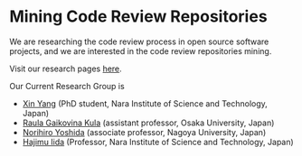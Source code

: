 Mining Code Review Repositories
====================

We are researching the code review process in open source software projects, and we are interested in the code review repositories mining.

Visit our research pages [here](http://kin-y.github.io/miningReviewRepo/).

Our Current Research Group is
- [Xin Yang](http://www.nemocap.org/) (PhD student, Nara Institute of Science and Technology, Japan)
- [Raula Gaikovina Kula](http://sel.ist.osaka-u.ac.jp/people/raula-k/) (assistant professor, Osaka University, Japan)
- [Norihiro Yoshida](https://sites.google.com/site/yoshidaatnu/) (associate professor, Nagoya University, Japan)
- [Hajimu Iida](http://sdlab.naist.jp/member_iida.html/) (Professor, Nara Institute of Science and Technology, Japan)
